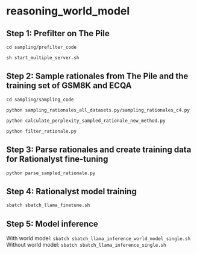 # reasoning_world_model

## Step 1: Prefilter on The Pile
`cd sampling/prefilter_code`

`sh start_multiple_server.sh`

## Step 2: Sample rationales from The Pile and the training set of GSM8K and ECQA
`cd sampling/sampling_code`

`python sampling_rationales_all_datasets.py/sampling_rationales_c4.py`

`python calculate_perplexity_sampled_rationale_new_method.py`

`python filter_rationale.py`

## Step 3: Parse rationales and create training data for Rationalyst fine-tuning
`python parse_sampled_rationale.py`

## Step 4: Rationalyst model training
`sbatch sbatch_llama_finetune.sh`

## Step 5: Model inference
With world model: `sbatch sbatch_llama_inference_world_model_single.sh`
Without world model: `sbatch sbatch_llama_inference_single.sh`

